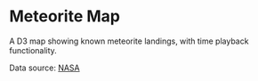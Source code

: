 # Meteorite Map
A D3 map showing known meteorite landings, with time playback functionality.

Data source: [NASA](https://data.nasa.gov/Space-Science/Meteorite-Landings/gh4g-9sfh)